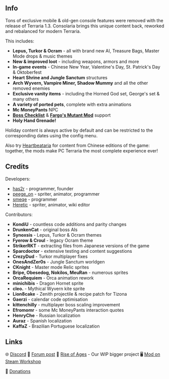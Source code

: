 ## Info

Tons of exclusive mobile & old-gen console features were removed with the release of Terraria 1.3. Consolaria brings this unique content back, reworked and rebalanced for modern Terraria.

This includes:
- **Lepus, Turkor & Ocram** - all with brand new AI, Treasure Bags, Master Mode drops & music themes
- **New & improved loot** - including weapons, armors and more
- **In-game events** - Chinese New Year, Valentine's Day, St. Patrick's Day & Oktoberfest
- **Heart Shrine and Jungle Sanctum** structures
- **Arch Wyvern, Vampire Miner, Shadow Mummy** and all the other removed enemies
- **Exclusive vanity items** - including the Horned God set, George's set & many others
- **A variety of ported pets**, complete with extra animations
- **Mc MoneyPants** NPC
- **[Boss Checklist](https://steamcommunity.com/sharedfiles/filedetails/?id=2669644269)** & **[Fargo's Mutant Mod](https://steamcommunity.com/sharedfiles/filedetails/?id=2570931073)** support
- **Holy Hand Grenade!**

Holiday content is always active by default and can be restricted to the corresponding dates using the config menu.

Also try [Heartbeataria](https://steamcommunity.com/sharedfiles/filedetails/?id=2958674071) for content from Chinese editions of the game: together, the mods make PC Terraria the most complete experience ever!

## Credits

Developers:
- [has2r](https://steamcommunity.com/id/has2r_) - programmer, founder
- [peege_on](https://steamcommunity.com/id/m_pigeon) - spriter, animator, programmer
- [smeqe](https://steamcommunity.com/id/smeqe) - programmer
- [Heretic](https://steamcommunity.com/profiles/76561198147015378) - spriter, animator, wiki editor

Contributors:
- **KondiU** - countless code additions and parity changes
- **DrunkenCat** - original boss AIs
- **Synoxsis** - Lepus, Turkor & Ocram themes
- **Fyerow & Croul** - legacy Ocram theme
- **StrikerRKT** - extracting files from Japanese versions of the game
- **Sparcdoctor** - extensive testing and content suggestions
- **CrezyDud** - Turkor multiplayer fixes
- **OnesAndZer0s** - Jungle Sanctum worldgen
- **CKnight** - Master mode Relic sprites
- **Bripe, Obesedog, Nokilos, MeuRan** - numerous sprites
- **OrcaRequiem** - Orca animation rework
- **minichibis** - Dragon Hornet sprite
- **cleo.** - Mythical Wyvern kite sprite
- **Lion8cake** - Zenith projectile & recipe patch for Tizona
- **Gaerzi** - calendar code optimisation
- **kittenchilly** - multiplayer boss scaling improvement
- **Efromomr** - some Mc MoneyPants interaction quotes
- **HenryChe** - Russian localization
- **Auraz** - Spanish localization
- **KaffaZ** - Brazilian Portuguese localization

## Links

🌐 [Discord](https://discord.gg/DTABXbd)
🌳 [Forum post](https://forums.terraria.org/index.php?threads/consolaria.62570)
🍂 [Rise of Ages](https://forums.terraria.org/index.php?threads/rise-of-ages-backwoods-and-druids.72219) - Our WIP bigger project
🖥 [Mod on Steam Workshop](https://steamcommunity.com/sharedfiles/filedetails/?id=2864843929)

💟 [Donations](https://www.buymeacoffee.com/roagang)
